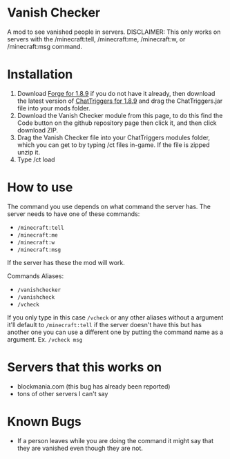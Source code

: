 # Vanish Checker
A mod to see vanished people in servers. DISCLAIMER: This only works on servers with the /minecraft:tell, /minecraft:me, /minecraft:w, or /minecraft:msg command.

# Installation 
1. Download [Forge for 1.8.9](https://files.minecraftforge.net/net/minecraftforge/forge/index_1.8.9.html) if you do not have it already, then download the latest version of [ChatTriggers for 1.8.9](https://www.chattriggers.com/) and drag the ChatTriggers.jar file into your mods folder.
2. Download the Vanish Checker module from this page, to do this find the Code button on the github repository page then click it, and then click download ZIP.
3. Drag the Vanish Checker file into your ChatTriggers modules folder, which you can get to by typing /ct files in-game. If the file is zipped unzip it.
4. Type /ct load

# How to use
The command you use depends on what command the server has.
The server needs to have one of these commands:
- `/minecraft:tell`
- `/minecraft:me`
- `/minecraft:w`
- `/minecraft:msg`

If the server has these the mod will work.

Commands Aliases:
- `/vanishchecker`
- `/vanishcheck`
- `/vcheck`

If you only type in this case `/vcheck` or any other aliases without a argument it'll default to `/minecraft:tell` if the server doesn't have this but has another one you can use a different one by putting the command name as a argument. Ex. `/vcheck msg`

# Servers that this works on
- blockmania.com (this bug has already been reported)
- tons of other servers I can't say

# Known Bugs
- If a person leaves while you are doing the command it might say that they are vanished even though they are not.
